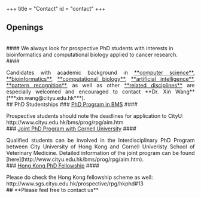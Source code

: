 +++
title = "Contact"
id = "contact"
+++

## Openings
<br>
#### We always look for prospective PhD students with interests in bioinformatics and computational biology applied to cancer research. 
<br>
#### <p align="justify">Candidates with academic background in <u>**computer science**</u>, <u>**bioinformatics**</u>, <u>**computational biology**</u>, <u>**artificial intelligence**</u>, <u>**pattern recognition**</u>, as well as other <u>**related disciplines**</u> are especially welcomed and encouraged to contact **Dr. Xin Wang** (***xin.wang@cityu.edu.hk***). 
<br>
## PhD Studentships
### <u>PhD Program in BMS</u>
#### <p align="justify">Prospective students should note the deadlines for application to CityU:<br>http://www.cityu.edu.hk/bms/prog/rpg/aim.htm
<br>
### <u>Joint PhD Program with Cornell University</u>
#### <p align="justify">Qualified students can be involved in the Interdisciplinary PhD Program between City University of Hong Kong and Cornell Univeristy School of Veterinary Medicine. Detailed information of the joint program can be found [here](http://www.cityu.edu.hk/bms/prog/rpg/aim.htm).
<br>
### <u>Hong Kong PhD Fellowship</u>
#### <p align="justify">Please do check the Hong Kong fellowship scheme as well:<br>http://www.sgs.cityu.edu.hk/prospective/rpg/hkphd#13
<br>
## **Please feel free to contact us**
